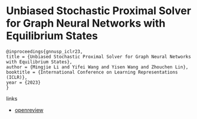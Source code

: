 # Unbiased Stochastic Proximal Solver for Graph Neural Networks with Equilibrium States

```
@inproceedings{gnnusp_iclr23,
title = {Unbiased Stochastic Proximal Solver for Graph Neural Networks with Equilibrium States},
author = {Mingjie Li and Yifei Wang and Yisen Wang and Zhouchen Lin},
booktitle = {International Conference on Learning Representations (ICLR)},
year = {2023}
}
```

links
- [openreview](https://openreview.net/forum?id=j3cUWIMsFBN)
